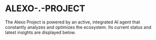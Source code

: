 # ALEXO-.-PROJECT
The Alexo Project is powered by an active, integrated AI agent that constantly analyzes and optimizes the ecosystem. Its current status and latest insights are displayed below.
